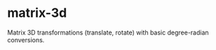 matrix-3d
=========

Matrix 3D transformations (translate, rotate) with basic degree-radian conversions. 
